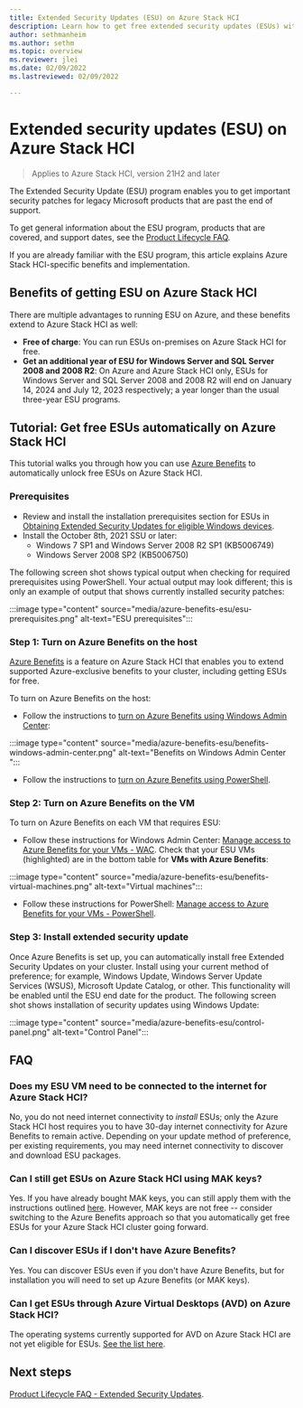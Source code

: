 ```yaml
---
title: Extended Security Updates (ESU) on Azure Stack HCI
description: Learn how to get free extended security updates (ESUs) with Azure Benefits on Azure Stack HCI.
author: sethmanheim
ms.author: sethm
ms.topic: overview
ms.reviewer: jlei
ms.date: 02/09/2022
ms.lastreviewed: 02/09/2022

---
```


# Extended security updates (ESU) on Azure Stack HCI

>Applies to Azure Stack HCI, version 21H2 and later

The Extended Security Update (ESU) program enables you to get important security patches for legacy Microsoft products that are past the end of support.

To get general information about the ESU program, products that are covered, and support dates, see the [Product Lifecycle FAQ](/lifecycle/faq/extended-security-updates#esu-availability-and-end-dates).

If you are already familiar with the ESU program, this article explains Azure Stack HCI-specific benefits and implementation.

## Benefits of getting ESU on Azure Stack HCI

There are multiple advantages to running ESU on Azure, and these benefits extend to Azure Stack HCI as well:

- **Free of charge**: You can run ESUs on-premises on Azure Stack HCI for free.
- **Get an additional year of ESU for Windows Server and SQL Server 2008 and 2008 R2**: On Azure and Azure Stack HCI only, ESUs for Windows Server and SQL Server 2008 and 2008 R2 will end on January 14, 2024 and July 12, 2023 respectively; a year longer than the usual three-year ESU programs.

## Tutorial: Get free ESUs automatically on Azure Stack HCI

This tutorial walks you through how you can use [Azure Benefits](azure-benefits.md) to automatically unlock free ESUs on Azure Stack HCI.

### Prerequisites

- Review and install the installation prerequisites section for ESUs in [Obtaining Extended Security Updates for eligible Windows devices](https://techcommunity.microsoft.com/t5/windows-it-pro-blog/obtaining-extended-security-updates-for-eligible-windows-devices/ba-p/1167091).
- Install the October 8th, 2021 SSU or later:
  - Windows 7 SP1 and Windows Server 2008 R2 SP1 (KB5006749)
  - Windows Server 2008 SP2 (KB5006750)

The following screen shot shows typical output when checking for required prerequisites using PowerShell. Your actual output may look different; this is only an example of output that shows currently installed security patches:

:::image type="content" source="media/azure-benefits-esu/esu-prerequisites.png" alt-text="ESU prerequisites":::

### Step 1: Turn on Azure Benefits on the host

[Azure Benefits](azure-benefits.md) is a feature on Azure Stack HCI that enables you to extend supported Azure-exclusive benefits to your cluster, including getting ESUs for
free.

To turn on Azure Benefits on the host:

- Follow the instructions to [turn on Azure Benefits using Windows Admin Center](azure-benefits.md#turn-on-azure-benefits-using-windows-admin-center):

:::image type="content" source="media/azure-benefits-esu/benefits-windows-admin-center.png" alt-text="Benefits on Windows Admin Center ":::

- Follow the instructions to [turn on Azure Benefits using PowerShell](azure-benefits.md#turn-on-azure-benefits-using-powershell).

### Step 2: Turn on Azure Benefits on the VM

To turn on Azure Benefits on each VM that requires ESU:

- Follow these instructions for Windows Admin Center: [Manage access to Azure Benefits for your VMs - WAC](azure-benefits.md#manage-access-to-azure-benefits-for-your-vms---wac). Check that your ESU VMs (highlighted) are in the bottom table for **VMs with Azure Benefits**:

:::image type="content" source="media/azure-benefits-esu/benefits-virtual-machines.png" alt-text="Virtual machines":::

- Follow these instructions for PowerShell: [Manage access to Azure Benefits for your VMs - PowerShell](azure-benefits.md#manage-access-to-azure-benefits-for-your-vms---powershell).

### Step 3: Install extended security update

Once Azure Benefits is set up, you can automatically install free Extended Security Updates on your cluster. Install using your current method of preference; for example, Windows
Update, Windows Server Update Services (WSUS), Microsoft Update Catalog, or other. This functionality will be enabled until the ESU end date for the product. The following screen shot shows installation of security updates using Windows Update:

:::image type="content" source="media/azure-benefits-esu/control-panel.png" alt-text="Control Panel":::

## FAQ

### Does my ESU VM need to be connected to the internet for Azure Stack HCI?

No, you do not need internet connectivity to *install* ESUs; only the Azure Stack HCI host requires you to have 30-day internet connectivity for Azure Benefits to remain active. Depending on your update method of preference, per existing requirements, you may need internet connectivity to discover and download ESU packages.

### Can I still get ESUs on Azure Stack HCI using MAK keys?

Yes. If you have already bought MAK keys, you can still apply them with the instructions outlined [here](https://techcommunity.microsoft.com/t5/windows-it-pro-blog/obtaining-extended-security-updates-for-eligible-windows-devices/ba-p/1167091). However, MAK keys are not free -- consider switching to the Azure Benefits approach so that you automatically get free ESUs for your Azure Stack HCI cluster going forward.

### Can I discover ESUs if I don't have Azure Benefits?

Yes. You can discover ESUs even if you don't have Azure Benefits, but for installation you will need to set up Azure Benefits (or MAK keys).

### Can I get ESUs through Azure Virtual Desktops (AVD) on Azure Stack HCI?

The operating systems currently supported for AVD on Azure Stack HCI are not yet eligible for ESUs. [See the list here](/virtual-desktop/azure-stack-hci-faq#what-session-host-operating-system-images-does-this-feature-support-).

## Next steps

[Product Lifecycle FAQ - Extended Security Updates](/lifecycle/faq/extended-security-updates#esu-availability-and-end-dates).
